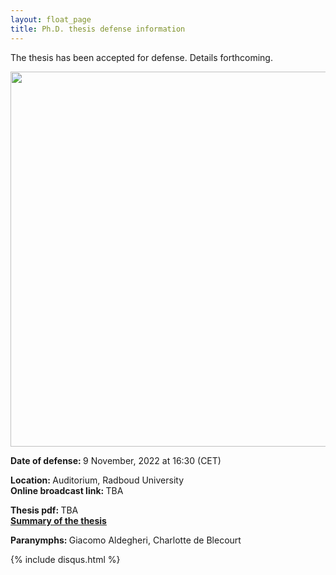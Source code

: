 ```yaml
---
layout: float_page
title: Ph.D. thesis defense information
---
```

The thesis has been accepted for defense. Details forthcoming.

<img class="p_post" src="{{site.url}}/assets/phd_invitation.jpg" height="600" float="left">

<b> Date of defense: </b> 9 November, 2022 at 16:30 (CET)<br>

<b> Location: </b> Auditorium, Radboud University<br>
<b> Online broadcast link: </b> TBA<br>

<b> Thesis pdf: </b> TBA<br>
<b> [Summary of the thesis][summary] </b><br>

<b> Paranymphs: </b> Giacomo Aldegheri, Charlotte de Blecourt

[summary]: https://sushrutthorat.com/2022/08/03/thesis-summary/

{% include  disqus.html %}
